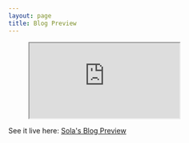 ```yaml
---
layout: page
title: Blog Preview
---
```


<div class="preview">
    <figure>
        <iframe src="https://sola-fairy.github.io/blog-preview-card/" title="Blog Preview"></iframe>
    </figure>
    <figcaption>See it live here: <a href="https://sola-fairy.github.io/blog-preview-card/">Sola's Blog Preview</a></figcaption>
</div>